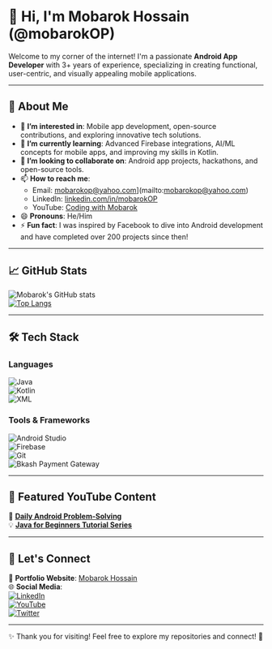 # 👋 Hi, I'm Mobarok Hossain (@mobarokOP)  

Welcome to my corner of the internet! I'm a passionate **Android App Developer** with 3+ years of experience, specializing in creating functional, user-centric, and visually appealing mobile applications.  

---

## 🌟 About Me  
- 👀 **I’m interested in**: Mobile app development, open-source contributions, and exploring innovative tech solutions.  
- 🌱 **I’m currently learning**: Advanced Firebase integrations, AI/ML concepts for mobile apps, and improving my skills in Kotlin.  
- 💞️ **I’m looking to collaborate on**: Android app projects, hackathons, and open-source tools.  
- 📫 **How to reach me**:  
  - Email: mobarokop@yahoo.com](mailto:mobarokop@yahoo.com)  
  - LinkedIn: [linkedin.com/in/mobarokOP](https://linkedin.com/in/mobarokOP)  
  - YouTube: [Coding with Mobarok](https://www.youtube.com/@mobarok_OP)  
- 😄 **Pronouns**: He/Him  
- ⚡ **Fun fact**: I was inspired by Facebook to dive into Android development and have completed over 200 projects since then!  

---

## 📈 GitHub Stats  

![Mobarok's GitHub stats](https://github-readme-stats.vercel.app/api?username=mobarokOP&show_icons=true&theme=radical)  
[![Top Langs](https://github-readme-stats.vercel.app/api/top-langs/?username=mobarokOP&layout=compact&theme=radical)](https://github.com/mobarokOP)  

---

## 🛠️ Tech Stack  

### Languages  
![Java](https://img.shields.io/badge/Java-ED8B00?style=for-the-badge&logo=java&logoColor=white)  
![Kotlin](https://img.shields.io/badge/Kotlin-0095D5?style=for-the-badge&logo=kotlin&logoColor=white)  
![XML](https://img.shields.io/badge/XML-008FC7?style=for-the-badge&logo=xml&logoColor=white)  

### Tools & Frameworks  
![Android Studio](https://img.shields.io/badge/Android_Studio-3DDC84?style=for-the-badge&logo=android-studio&logoColor=white)  
![Firebase](https://img.shields.io/badge/Firebase-FFCA28?style=for-the-badge&logo=firebase&logoColor=white)  
![Git](https://img.shields.io/badge/Git-F05032?style=for-the-badge&logo=git&logoColor=white)  
![Bkash Payment Gateway](https://img.shields.io/badge/Bkash_Payment-F05134?style=for-the-badge)  

---

## 🎥 Featured YouTube Content  

🎥 **[Daily Android Problem-Solving](https://www.youtube.com/@mobarok_OP)**  
💡 **[Java for Beginners Tutorial Series](https://www.youtube.com/@mobarok_OP)**  

---

## 💬 Let's Connect  

💼 **Portfolio Website**: [Mobarok Hossain](https://mobarokop.github.io)  
🌐 **Social Media**:  
[![LinkedIn](https://img.shields.io/badge/LinkedIn-0A66C2?style=for-the-badge&logo=linkedin&logoColor=white)](https://www.linkedin.com/in/mobarokOP)  
[![YouTube](https://img.shields.io/badge/YouTube-FF0000?style=for-the-badge&logo=youtube&logoColor=white)](https://www.youtube.com/@mobarok_OP)  
[![Twitter](https://img.shields.io/badge/Twitter-1DA1F2?style=for-the-badge&logo=twitter&logoColor=white)](https://twitter.com/mobarokOP)  

---

✨ Thank you for visiting! Feel free to explore my repositories and connect! 🚀
